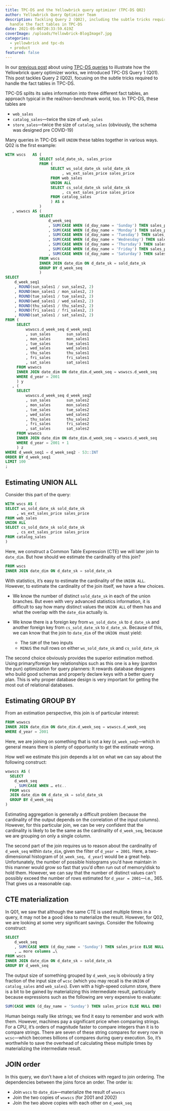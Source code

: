 ```yaml
---
title: TPC-DS and the Yellowbrick query optimizer (TPC-DS Q02)
author: Yellowbrick Query Optimizer Team
description: Tackling Query 2 (Q02), including the subtle tricks required to
  handle the fact tables in TPC-DS
date: 2021-05-06T20:33:59.619Z
coverImage: /uploads/Yellowbrick-BlogImage7.jpg
categories:
  - yellowbrick and tpc-ds
  - product
featured: false
---
```

In our [previous post](/blog/tpc-ds-and-the-yellowbrick-query-optimizer-tpc-ds-q01/) about using [TPC-DS queries](http://www.tpc.org/tpcds/) to illustrate how the Yellowbrick query optimizer works, we introduced TPC-DS Query 1 (Q01). This post tackles Query 2 (Q02), focusing on the subtle tricks required to handle the fact tables in TPC-DS.

TPC-DS splits its sales information into three different fact tables, an approach typical in the real/non-benchmark world, too. In TPC-DS, these tables are

* `web_sales`
* `catalog_sales`—twice the size of `web_sales`
* `store_sales`—twice the size of `catalog_sales` (obviously, the schema was designed pre COVID-19)

Many queries in TPC-DS will `UNION` these tables together in various ways. Q02 is the first example:

```sql
WITH wscs   AS (
               SELECT sold_date_sk, sales_price
               FROM (
                    SELECT ws_sold_date_sk sold_date_sk
                         , ws_ext_sales_price sales_price
                    FROM web_sales
                    UNION ALL
                    SELECT cs_sold_date_sk sold_date_sk
                         , cs_ext_sales_price sales_price
                    FROM catalog_sales
                    ) AS x
               )
   , wswscs AS (
               SELECT
                   d_week_seq
                   , SUM(CASE WHEN (d_day_name = 'Sunday') THEN sales_price ELSE NULL END)    sun_sales
                   , SUM(CASE WHEN (d_day_name = 'Monday') THEN sales_price ELSE NULL END)    mon_sales
                   , SUM(CASE WHEN (d_day_name = 'Tuesday') THEN sales_price ELSE NULL END)   tue_sales
                   , SUM(CASE WHEN (d_day_name = 'Wednesday') THEN sales_price ELSE NULL END) wed_sales
                   , SUM(CASE WHEN (d_day_name = 'Thursday') THEN sales_price ELSE NULL END)  thu_sales
                   , SUM(CASE WHEN (d_day_name = 'Friday') THEN sales_price ELSE NULL END)    fri_sales
                   , SUM(CASE WHEN (d_day_name = 'Saturday') THEN sales_price ELSE NULL END)  sat_sales
               FROM wscs
               INNER JOIN date_dim ON d_date_sk = sold_date_sk
               GROUP BY d_week_seq
               )
SELECT
    d_week_seq1
    , ROUND(sun_sales1 / sun_sales2, 2)
    , ROUND(mon_sales1 / mon_sales2, 2)
    , ROUND(tue_sales1 / tue_sales2, 2)
    , ROUND(wed_sales1 / wed_sales2, 2)
    , ROUND(thu_sales1 / thu_sales2, 2)
    , ROUND(fri_sales1 / fri_sales2, 2)
    , ROUND(sat_sales1 / sat_sales2, 2)
FROM (
     SELECT
         wswscs.d_week_seq d_week_seq1
         , sun_sales       sun_sales1
         , mon_sales       mon_sales1
         , tue_sales       tue_sales1
         , wed_sales       wed_sales1
         , thu_sales       thu_sales1
         , fri_sales       fri_sales1
         , sat_sales       sat_sales1
     FROM wswscs
     INNER JOIN date_dim ON date_dim.d_week_seq = wswscs.d_week_seq
     WHERE d_year = 2001
     ) y
   , (
     SELECT
         wswscs.d_week_seq d_week_seq2
         , sun_sales       sun_sales2
         , mon_sales       mon_sales2
         , tue_sales       tue_sales2
         , wed_sales       wed_sales2
         , thu_sales       thu_sales2
         , fri_sales       fri_sales2
         , sat_sales       sat_sales2
     FROM wswscs
     INNER JOIN date_dim ON date_dim.d_week_seq = wswscs.d_week_seq
     WHERE d_year = 2001 + 1
     ) z
WHERE d_week_seq1 = d_week_seq2 - 53::INT
ORDER BY d_week_seq1
LIMIT 100
;
```

## Estimating UNION ALL

Consider this part of the query:

```sql
WITH wscs AS (
SELECT ws_sold_date_sk sold_date_sk
     , ws_ext_sales_price sales_price
FROM web_sales
UNION ALL
SELECT cs_sold_date_sk sold_date_sk
     , cs_ext_sales_price sales_price
FROM catalog_sales
)
```

Here, we construct a Common Table Expression (CTE) we will later join to `date_dim`. But how should we estimate the cardinality of this join?

```sql
FROM wscs
INNER JOIN date_dim ON d_date_sk = sold_date_sk
```

With statistics, it’s easy to estimate the cardinality of the `UNION ALL`. However, to estimate the cardinality of the join itself, we have a few choices.

* We know the number of distinct `sold_date_sk` in each of the union branches. But even with very advanced statistics information, it is difficult to say how many distinct values the `UNION ALL` of them has and what the overlap with the `date_dim` actually is.
* We know there is a foreign key from `ws_sold_date_sk` to `d_date_sk` and another foreign key from `cs_sold_date_sk` to `d_date_sk`. Because of this, we can know that the join to `date_dim` of the `UNION `must yield:

  * The `SUM` of the two inputs
  * `MINUS` the null rows on either `ws_sold_date_sk` and `cs_sold_date_sk`

The second choice obviously provides the superior estimation method. Using primary/foreign key relationships such as this one is a key (pardon the pun) optimization for query planners: It rewards database designers who build good schemas and properly declare keys with a better query plan. This is why proper database design is very important for getting the most out of relational databases.

## Estimating GROUP BY

From an estimation perspective, this join is of particular interest:

```sql
FROM wswscs
INNER JOIN date_dim ON date_dim.d_week_seq = wswscs.d_week_seq
WHERE d_year = 2001
```

Here, we are joining on something that is not a key (`d_week_seq`)—which in general means there is plenty of opportunity to get the estimate wrong.

How well we estimate this join depends a lot on what we can say about the following construct:

```sql
wswscs AS (
  SELECT
    d_week_seq
    , SUM(CASE WHEN … etc..
  FROM wscs
  JOIN date_dim ON d_date_sk = sold_date_sk
  GROUP BY d_week_seq
)
```

Estimating aggregation is generally a difficult problem (because the cardinality of the output depends on the correlation of the input columns). However, for this particular join, we can be very confident that the cardinality is likely to be the same as the cardinality of `d_week_seq`, because we are grouping on only a single column.

The second part of the join requires us to reason about the cardinality of `d_week_seq` within `date_dim`, given the filter of `d_year = 2001`. Here, a two-dimensional histogram of (`d_week_seq, d_year`) would be a great help. Unfortunately, the number of possible histograms you’d have maintain in this manner would grow so fast that you’d often run out of memory/disk to hold them. However, we can say that the number of distinct values can’t possibly exceed the number of rows estimated for `d_year = 2001`—i.e., 365. That gives us a reasonable cap.

## CTE materialization

In Q01, we saw that although the same CTE is used multiple times in a query, it may not be a good idea to materialize the result. However, for Q02, we are looking at some very significant savings. Consider the following construct:

```sql
SELECT
    d_week_seq
    , SUM(CASE WHEN (d_day_name = 'Sunday') THEN sales_price ELSE NULL END)
    , … more columns …\
FROM wscs
INNER JOIN date_dim ON d_date_sk = sold_date_sk
GROUP BY d_week_seq
```

The output size of something grouped by `d_week_seq` is obviously a tiny fraction of the input size of `wcsc` (which you may recall is the `UNION` of `catalog_sales` and `web_sales`). Even with a high-speed column store, there is a bit to be gained by materializing this intermediate result, particularly because expressions such as the following are very expensive to evaluate:

```sql
SUM(CASE WHEN (d_day_name = 'Sunday') THEN sales_price ELSE NULL END)
```

Human beings really like strings; we find it easy to remember and work with them. However, machines pay a significant price when comparing strings. For a CPU, it’s orders of magnitude faster to compare integers than it is to compare strings. There are seven of these string compares for every row in `wcsc`—which becomes billions of compares during query execution. So, it’s worthwhile to save the overhead of calculating these multiple times by materializing the intermediate result.

## JOIN order

In this query, we don’t have a lot of choices with regard to join ordering. The dependencies between the joins force an order. The order is:

* Join `wscs` to `date_dim`—materialize the result of `wswscs`
* Join the two copies of `wswscs` (for 2001 and 2002)
* Join the two above copies with each other on `d_week_seq`
